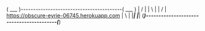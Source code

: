  ( ___ )-----------------------------------------( ___ )
  | / |                                           | \ |
 | / | https://obscure-eyrie-06745.herokuapp.com | \ |
  |___|                                           |___|
(_____)-----------------------------------------(_____) 

